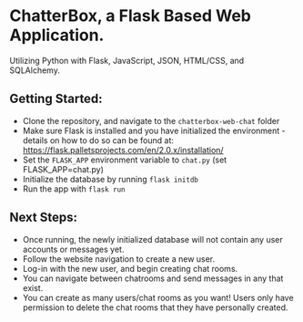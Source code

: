 # ChatterBox, a Flask Based Web Application.

Utilizing Python with Flask, JavaScript, JSON, HTML/CSS, and SQLAlchemy.

## Getting Started:
* Clone the repository, and navigate to the `chatterbox-web-chat` folder
* Make sure Flask is installed and you have initialized the environment - details on how to do so can be found at: https://flask.palletsprojects.com/en/2.0.x/installation/
* Set the `FLASK_APP` environment variable to `chat.py` (set FLASK_APP=chat.py)
* Initialize the database by running `flask initdb` 
* Run the app with `flask run`

## Next Steps:
* Once running, the newly initialized database will not contain any user accounts or messages yet.
* Follow the website navigation to create a new user.
* Log-in with the new user, and begin creating chat rooms.
* You can navigate between chatrooms and send messages in any that exist.
* You can create as many users/chat rooms as you want! Users only have permission to delete the chat rooms that they have personally created.
